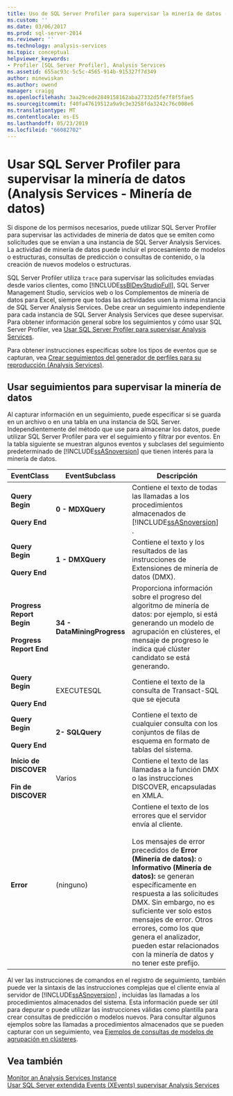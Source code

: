 ```yaml
---
title: Uso de SQL Server Profiler para supervisar la minería de datos (Analysis Services - minería de datos) | Microsoft Docs
ms.custom: ''
ms.date: 03/06/2017
ms.prod: sql-server-2014
ms.reviewer: ''
ms.technology: analysis-services
ms.topic: conceptual
helpviewer_keywords:
- Profiler [SQL Server Profiler], Analysis Services
ms.assetid: 655ac93c-5c5c-4565-914b-915327f7d349
author: minewiskan
ms.author: owend
manager: craigg
ms.openlocfilehash: 3aa29cede2849158162aba27332d5fe7f8f5fae5
ms.sourcegitcommit: f40fa47619512a9a9c3e3258fda3242c76c008e6
ms.translationtype: MT
ms.contentlocale: es-ES
ms.lasthandoff: 05/23/2019
ms.locfileid: "66082702"
---
```

# <a name="using-sql-server-profiler-to-monitor-data-mining-analysis-services---data-mining"></a>Usar SQL Server Profiler para supervisar la minería de datos (Analysis Services - Minería de datos)
  Si dispone de los permisos necesarios, puede utilizar SQL Server Profiler para supervisar las actividades de minería de datos que se emiten como solicitudes que se envían a una instancia de SQL Server Analysis Services. La actividad de minería de datos puede incluir el procesamiento de modelos o estructuras, consultas de predicción o consultas de contenido, o la creación de nuevos modelos o estructuras.  
  
 SQL Server Profiler utiliza `trace` para supervisar las solicitudes enviadas desde varios clientes, como [!INCLUDE[ssBIDevStudioFull](../../includes/ssbidevstudiofull-md.md)], SQL Server Management Studio, servicios web o los Complementos de minería de datos para Excel, siempre que todas las actividades usen la misma instancia de SQL Server Analysis Services. Debe crear un seguimiento independiente para cada instancia de SQL Server Analysis Services que desee supervisar. Para obtener información general sobre los seguimientos y cómo usar SQL Server Profiler, vea [Usar SQL Server Profiler para supervisar Analysis Services](../instances/use-sql-server-profiler-to-monitor-analysis-services.md).  
  
 Para obtener instrucciones específicas sobre los tipos de eventos que se capturan, vea [Crear seguimientos del generador de perfiles para su reproducción &#40;Analysis Services&#41;](../instances/create-profiler-traces-for-replay-analysis-services.md).  
  
## <a name="using-traces-to-monitor-data-mining"></a>Usar seguimientos para supervisar la minería de datos  
 Al capturar información en un seguimiento, puede especificar si se guarda en un archivo o en una tabla en una instancia de SQL Server. Independientemente del método que use para almacenar los datos, puede utilizar SQL Server Profiler para ver el seguimiento y filtrar por eventos. En la tabla siguiente se muestran algunos eventos y subclases del seguimiento predeterminado de [!INCLUDE[ssASnoversion](../../includes/ssasnoversion-md.md)] que tienen interés para la minería de datos.  
  
|EventClass|EventSubclass|Descripción|  
|----------------|-------------------|-----------------|  
|**Query Begin**<br /><br /> **Query End**|**0 - MDXQuery**|Contiene el texto de todas las llamadas a los procedimientos almacenados de [!INCLUDE[ssASnoversion](../../includes/ssasnoversion-md.md)] .|  
|**Query Begin**<br /><br /> **Query End**|**1 - DMXQuery**|Contiene el texto y los resultados de las instrucciones de Extensiones de minería de datos (DMX).|  
|**Progress Report Begin**<br /><br /> **Progress Report End**|**34 - DataMiningProgress**|Proporciona información sobre el progreso del algoritmo de minería de datos: por ejemplo, si está generando un modelo de agrupación en clústeres, el mensaje de progreso le indica qué clúster candidato se está generando.|  
|**Query Begin**<br /><br /> **Query End**|EXECUTESQL|Contiene el texto de la consulta de Transact-SQL que se ejecuta|  
|**Query Begin**<br /><br /> **Query End**|**2- SQLQuery**|Contiene el texto de cualquier consulta con los conjuntos de filas de esquema en formato de tablas del sistema.|  
|**Inicio de DISCOVER**<br /><br /> **Fin de DISCOVER**|Varios|Contiene el texto de las llamadas a la función DMX o las instrucciones DISCOVER, encapsuladas en XMLA.|  
|**Error**|(ninguno)|Contiene el texto de los errores que el servidor envía al cliente.<br /><br /> Los mensajes de error precedidos de **Error (Minería de datos):** o **Informativo (Minería de datos):** se generan específicamente en respuesta a las solicitudes DMX. Sin embargo, no es suficiente ver solo estos mensajes de error. Otros errores, como los que genera el analizador, pueden estar relacionados con la minería de datos y no tener este prefijo.|  
  
 Al ver las instrucciones de comandos en el registro de seguimiento, también puede ver la sintaxis de las instrucciones complejas que el cliente envía al servidor de [!INCLUDE[ssASnoversion](../../includes/ssasnoversion-md.md)] , incluidas las llamadas a los procedimientos almacenados del sistema. Esta información puede ser útil para depurar o puede utilizar las instrucciones válidas como plantilla para crear consultas de predicción o modelos nuevos. Para consultar algunos ejemplos sobre las llamadas a procedimientos almacenados que se pueden capturar con un seguimiento, vea [Ejemplos de consultas de modelos de agrupación en clústeres](clustering-model-query-examples.md).  
  
## <a name="see-also"></a>Vea también  
 [Monitor an Analysis Services Instance](../instances/monitor-an-analysis-services-instance.md)   
 [Usar SQL Server extendida Events &#40;XEvents&#41; supervisar Analysis Services](../instances/monitor-analysis-services-with-sql-server-extended-events.md)  
  
  
